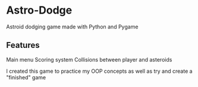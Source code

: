 # Astro-Dodge

Astroid dodging game made with Python and Pygame

## Features
Main menu
Scoring system
Collisions between player and asteroids

I created this game to practice my OOP concepts as well as try and create a "finished" game
